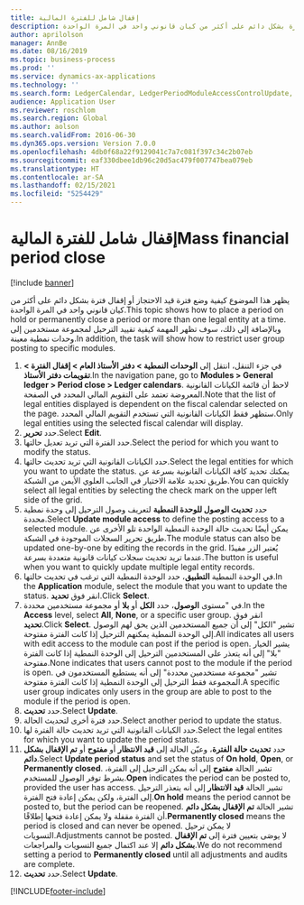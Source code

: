 ```yaml
---
title: إقفال شامل للفترة المالية
description: يظهر هذا الموضوع كيفية وضع فترة قيد الاحتجاز أو إقفال فترة بشكل دائم على أكثر من كيان قانوني واحد في المرة الواحدة.
author: aprilolson
manager: AnnBe
ms.date: 08/16/2019
ms.topic: business-process
ms.prod: ''
ms.service: dynamics-ax-applications
ms.technology: ''
ms.search.form: LedgerCalendar, LedgerPeriodModuleAccessControlUpdate, SysLookupPicklist, LedgerFiscalCalendarPeriodStatus
audience: Application User
ms.reviewer: roschlom
ms.search.region: Global
ms.author: aolson
ms.search.validFrom: 2016-06-30
ms.dyn365.ops.version: Version 7.0.0
ms.openlocfilehash: 4db0f68a22f9129041c7a7c081f397c34c2b07eb
ms.sourcegitcommit: eaf330dbee1db96c20d5ac479f007747bea079eb
ms.translationtype: HT
ms.contentlocale: ar-SA
ms.lasthandoff: 02/15/2021
ms.locfileid: "5254429"
---
```

# <a name="mass-financial-period-close"></a><span data-ttu-id="044e8-103">إقفال شامل للفترة المالية</span><span class="sxs-lookup"><span data-stu-id="044e8-103">Mass financial period close</span></span>

[!include [banner](../../includes/banner.md)]

<span data-ttu-id="044e8-104">يظهر هذا الموضوع كيفية وضع فترة قيد الاحتجاز أو إقفال فترة بشكل دائم على أكثر من كيان قانوني واحد في المرة الواحدة.</span><span class="sxs-lookup"><span data-stu-id="044e8-104">This topic shows how to place a period on hold or permanently close a period or more than one legal entity at a time.</span></span> <span data-ttu-id="044e8-105">وبالإضافة إلى ذلك، سوف تظهر المهمة كيفية تقييد الترحيل لمجموعة مستخدمين إلى وحدات نمطية معينة.</span><span class="sxs-lookup"><span data-stu-id="044e8-105">In addition, the task will show how to restrict user group posting to specific modules.</span></span>

1. <span data-ttu-id="044e8-106">في جزء التنقل، انتقل إلى **الوحدات النمطية > دفتر الأستاذ العام > إقفال الفترة‬ > تقويمات دفتر الأستاذ‬**.</span><span class="sxs-lookup"><span data-stu-id="044e8-106">In the navigation pane, go to **Modules > General ledger > Period close > Ledger calendars**.</span></span> <span data-ttu-id="044e8-107">لاحظ أن قائمة الكيانات القانونية المعروضة تعتمد على التقويم المالي المحدد في الصفحة.</span><span class="sxs-lookup"><span data-stu-id="044e8-107">Note that the list of legal entities displayed is dependent on the fiscal calendar selected on the page.</span></span> <span data-ttu-id="044e8-108">ستظهر فقط الكيانات القانونية التي تستخدم التقويم المالي المحدد.</span><span class="sxs-lookup"><span data-stu-id="044e8-108">Only legal entities using the selected fiscal calendar will display.</span></span>
2. <span data-ttu-id="044e8-109">حدد **تحرير**.</span><span class="sxs-lookup"><span data-stu-id="044e8-109">Select **Edit**.</span></span>
3. <span data-ttu-id="044e8-110">حدد الفترة التي تريد تعديل حالتها.</span><span class="sxs-lookup"><span data-stu-id="044e8-110">Select the period for which you want to modify the status.</span></span>
4. <span data-ttu-id="044e8-111">حدد الكيانات القانونية التي تريد تحديث حالتها.</span><span class="sxs-lookup"><span data-stu-id="044e8-111">Select the legal entities for which you want to update the status.</span></span> <span data-ttu-id="044e8-112">يمكنك تحديد كافة الكيانات القانونية بسرعة عن طريق تحديد علامة الاختيار في الجانب العلوي الأيمن من الشبكة.</span><span class="sxs-lookup"><span data-stu-id="044e8-112">You can quickly select all legal entities by selecting the check mark on the upper left side of the grid.</span></span>  
5. <span data-ttu-id="044e8-113">حدد **تحديث الوصول للوحدة النمطية** لتعريف وصول الترحيل إلى وحدة نمطية محددة.</span><span class="sxs-lookup"><span data-stu-id="044e8-113">Select **Update module access** to define the posting access to a selected module.</span></span> <span data-ttu-id="044e8-114">يمكن أيضًا تحديث حالة الوحدة النمطية الواحدة تلو الأخرى عن طريق تحرير السجلات الموجودة في الشبكة.</span><span class="sxs-lookup"><span data-stu-id="044e8-114">The module status can also be updated one-by-one by editing the records in the grid.</span></span> <span data-ttu-id="044e8-115">يُعتبر الزر مفيدًا عندما تريد تحديث سجلات كيانات قانونية متعددة بسرعة.</span><span class="sxs-lookup"><span data-stu-id="044e8-115">The button is useful when you want to quickly update multiple legal entity records.</span></span>  
6. <span data-ttu-id="044e8-116">في الوحدة النمطية **التطبيق**، حدد الوحدة النمطية التي ترغب في تحديث حالتها.</span><span class="sxs-lookup"><span data-stu-id="044e8-116">In the **Application** module, select the module that you want to update the status.</span></span> <span data-ttu-id="044e8-117">انقر فوق **تحديد**.</span><span class="sxs-lookup"><span data-stu-id="044e8-117">Click **Select**.</span></span>
7. <span data-ttu-id="044e8-118">في "مستوى **الوصول**، حدد **الكل** أو **بلا** أو مجموعة مستخدمين محددة.</span><span class="sxs-lookup"><span data-stu-id="044e8-118">In the **Access** level, select **All**, **None**, or a specific user group.</span></span> <span data-ttu-id="044e8-119">انقر فوق **تحديد**.</span><span class="sxs-lookup"><span data-stu-id="044e8-119">Click **Select**.</span></span> <span data-ttu-id="044e8-120">تشير "الكل" إلى أن جميع المستخدمين الذين يحق لهم الوصول إلى الوحدة النمطية يمكنهم الترحيل إذا كانت الفترة مفتوحة.</span><span class="sxs-lookup"><span data-stu-id="044e8-120">All indicates all users with edit access to the module can post if the period is open.</span></span> <span data-ttu-id="044e8-121">يشير الخيار "بلا" إلى أنه يتعذر على المستخدمين الترحيل إلى الوحدة النمطية إذا كانت الفترة مفتوحة.</span><span class="sxs-lookup"><span data-stu-id="044e8-121">None indicates that users cannot post to the module if the period is open.</span></span> <span data-ttu-id="044e8-122">تشير "مجموعة مستخدمين محددة" إلى أنه يستطيع المستخدمون في المجموعة فقط الترحيل إلى الوحدة النمطية إذا كانت الفترة مفتوحة.</span><span class="sxs-lookup"><span data-stu-id="044e8-122">A specific user group indicates only users in the group are able to post to the module if the period is open.</span></span>  
8. <span data-ttu-id="044e8-123">حدد **تحديث**.</span><span class="sxs-lookup"><span data-stu-id="044e8-123">Select **Update**.</span></span>
9. <span data-ttu-id="044e8-124">حدد فترة أخرى لتحديث الحالة.</span><span class="sxs-lookup"><span data-stu-id="044e8-124">Select another period to update the status.</span></span>
10. <span data-ttu-id="044e8-125">حدد الكيانات القانونية التي تريد تحديث حالة الفترة لها.</span><span class="sxs-lookup"><span data-stu-id="044e8-125">Select the legal entites for which you want to update the period status.</span></span>
11. <span data-ttu-id="044e8-126">حدد **تحديث حالة الفترة‬**، وعيّن الحالة إلى **قيد الانتظار** أو **مفتوح‬** أو **تم الإقفال بشكل دائم**.</span><span class="sxs-lookup"><span data-stu-id="044e8-126">Select **Update period status** and set the status of **On hold**, **Open**, or **Permanently closed**.</span></span> <span data-ttu-id="044e8-127">تشير الحالة **مفتوح** إلى أنه يمكن الترحيل إلى الفترة، بشرط توفر الوصول للمستخدم.</span><span class="sxs-lookup"><span data-stu-id="044e8-127">**Open** indicates the period can be posted to, provided the user has access.</span></span> <span data-ttu-id="044e8-128">تشير الحالة **قيد الانتظار** إلى أنه يتعذر الترحيل إلى الفترة، ولكن يمكن إعادة فتح الفترة.</span><span class="sxs-lookup"><span data-stu-id="044e8-128">**On hold** means the period cannot be posted to, but the period can be reopened.</span></span> <span data-ttu-id="044e8-129">تشير الحالة **تم الإقفال بشكل دائم** أن الفترة مقفلة ولا يمكن إعادة فتحها إطلاقًا.</span><span class="sxs-lookup"><span data-stu-id="044e8-129">**Permanently closed** means the period is closed and can never be opened.</span></span> <span data-ttu-id="044e8-130">لا يمكن ترحيل التسويات.</span><span class="sxs-lookup"><span data-stu-id="044e8-130">Adjustments cannot be posted.</span></span> <span data-ttu-id="044e8-131">لا يوصَى بتعيين فترة إلى **تم الإقفال بشكل دائم‬** إلا عند اكتمال جميع التسويات والمراجعات.</span><span class="sxs-lookup"><span data-stu-id="044e8-131">We do not recommend setting a period to **Permanently closed** until all adjustments and audits are complete.</span></span>  
12. <span data-ttu-id="044e8-132">حدد **تحديث**.</span><span class="sxs-lookup"><span data-stu-id="044e8-132">Select **Update**.</span></span>



[!INCLUDE[footer-include](../../../includes/footer-banner.md)]